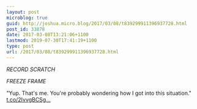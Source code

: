 ```yaml
---
layout: post
microblog: true
guid: http://joshua.micro.blog/2017/03/08/t839299911396937728.html
post_id: 33878
date: 2017-03-08T13:21:06+1100
lastmod: 2019-07-30T17:41:19+1100
type: post
url: /2017/03/08/t839299911396937728.html
---
```

*RECORD SCRATCH*

*FREEZE FRAME*

"Yup. That's me. You're probably wondering how I got into this situation." [t.co/2IvvgBCSg...](https://t.co/2IvvgBCSgp)
